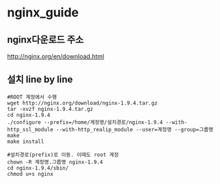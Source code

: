 # nginx_guide

## nginx다운로드 주소
http://nginx.org/en/download.html

## 설치 line by line

```
#ROOT 계정에서 수행
wget http://nginx.org/download/nginx-1.9.4.tar.gz
tar -xvzf nginx-1.9.4.tar.gz
cd nginx-1.9.4
./configure --prefix=/home/계정명/설치경로/nginx-1.9.4 --with-http_ssl_module --with-http_realip_module --user=계정명 --group=그룹명
make
make install

#설치경로(prefix)로 이동. 이때도 root 계정
chown -R 계정명.그룹명 nginx-1.9.4
cd nginx-1.9.4/sbin/
chmod u+s nginx
```
